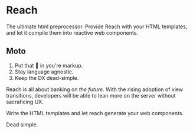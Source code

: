 # Reach
The ultimate html preprocessor. Provide Reach with your HTML templates, and let it compile them into reactive web components.

## Moto
1. Put that 💩 in you're markup.
2. Stay language agnostic.
3. Keep the DX dead-simple.

Reach is all about banking on *the future*. With the rising adoption of view transitions, developers will be able to lean more on the server without sacraficing UX.

Write the HTML templates and let reach generate your web components.

Dead simple.

